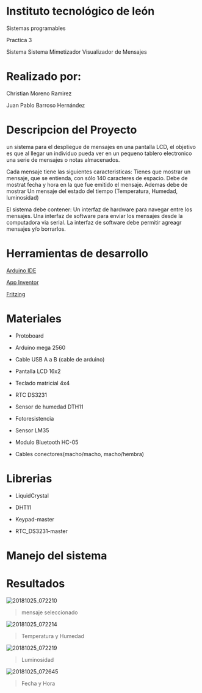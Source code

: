 # Instituto tecnológico de león

Sistemas programables

Practica 3

Sistema Sistema Mimetizador Visualizador de Mensajes

# Realizado por:

Christian Moreno Ramirez

Juan Pablo Barroso Hernández


# Descripcion del Proyecto

un sistema para el despliegue de mensajes en una pantalla LCD, el objetivo es que al
llegar un individuo pueda ver en un pequeno tablero electronico una serie de mensajes o notas almacenados.

Cada mensaje tiene las siguientes caracteristicas:
Tienes que mostrar un mensaje, que se entienda, con sólo 140 caracteres de espacio. 
Debe de mostrat fecha y hora en la que fue emitido el mensaje.
Ademas debe de mostrar Un mensaje del estado del tiempo (Temperatura, Humedad, luminosidad)

El sistema debe contener:
Un interfaz de hardware para navegar entre los mensajes.
Una interfaz de software para enviar los mensajes desde la computadora via serial.
La interfaz de software debe permitir agreagr mensajes y/o borrarlos.

# Herramientas de desarrollo

[Arduino IDE](https://www.arduino.cc/)

[App Inventor](http://appinventor.mit.edu/explore/)

[Fritzing](http://fritzing.org/home/)


# Materiales 
- Protoboard

- Arduino mega 2560

- Cable USB A a B (cable de arduino)

- Pantalla LCD 16x2

- Teclado matricial 4x4

- RTC DS3231

- Sensor de humedad DTH11

- Fotoresistencia

- Sensor LM35

- Modulo Bluetooth HC-05 

- Cables conectores(macho/macho, macho/hembra)

# Librerias
- LiquidCrystal

- DHT11

- Keypad-master

- RTC_DS3231-master

# Manejo del sistema

# Resultados
![20181025_072210](https://user-images.githubusercontent.com/43175659/47502831-51f66e80-d82e-11e8-9845-f99cb40f64b4.jpg)
>mensaje seleccionado

![20181025_072214](https://user-images.githubusercontent.com/43175659/47503113-f24c9300-d82e-11e8-9004-4a6589a9c3dd.jpg)
> Temperatura y Humedad

![20181025_072219](https://user-images.githubusercontent.com/43175659/47503134-02647280-d82f-11e8-911a-3e6c06e0ee1d.jpg)
> Luminosidad

![20181025_072645](https://user-images.githubusercontent.com/43175659/47503155-0db79e00-d82f-11e8-8e58-3f2d63d05e74.jpg)
> Fecha y Hora
